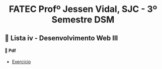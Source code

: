 <p align="center">
<h1 align="center"> FATEC Profº Jessen Vidal, SJC - 3º Semestre DSM </h1>

<h2> 📑 Lista iv - Desenvolvimento Web III </h2>
<h4> 📑 Pdf  </h4>

 - [Exercicio](https://github.com/rodrigoribeiro027/ativ-autobots-microservico-spring/blob/main/atviv-autoboots-micro-servico-java.pdf)<br>
